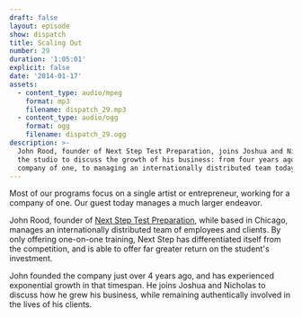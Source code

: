 ```yaml
---
draft: false
layout: episode
show: dispatch
title: Scaling Out
number: 29
duration: '1:05:01'
explicit: false
date: '2014-01-17'
assets:
  - content_type: audio/mpeg
    format: mp3
    filename: dispatch_29.mp3
  - content_type: audio/ogg
    format: ogg
    filename: dispatch_29.ogg
description: >-
  John Rood, founder of Next Step Test Preparation, joins Joshua and Nicholas in
  the studio to discuss the growth of his business: from four years ago, as a
  company of one, to managing an internationally distributed team today.
---
```

Most of our programs focus on a single artist or entrepreneur, working for a company of one. Our guest today manages a much larger endeavor.

John Rood, founder of [Next Step Test Preparation](http://nextsteptestprep.com), while based in Chicago, manages an internationally distributed team of employees and clients. By only offering one-on-one training, Next Step has differentiated itself from the competition, and is able to offer far greater return on the student's investment.

John founded the company just over 4 years ago, and has experienced exponential growth in that timespan. He joins Joshua and Nicholas to discuss how he grew his business, while remaining authentically involved in the lives of his clients.